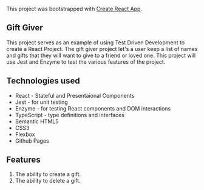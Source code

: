 This project was bootstrapped with [Create React App](https://github.com/facebook/create-react-app).

## Gift Giver

This project serves as an example of using Test Driven Development to create a React Project. The gift giver project let's a user keep a list of names and gifts that they will want to give to a friend or loved one. This project will use Jest and Enzyme to test the various features of the project.

## Technologies used

- React - Stateful and Presentaional Components
- Jest - for unit testing
- Enzyme - for testing React components and DOM interactions
- TypeScript - type definitions and interfaces
- Semantic HTML5
- CSS3
- Flexbox
- Github Pages

## Features

1.  The ability to create a gift.
2.  The ability to delete a gift.
